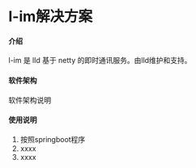 # l-im解决方案

#### 介绍
l-im 是 lld 基于 netty 的即时通讯服务。由lld维护和支持。

#### 软件架构
软件架构说明

#### 使用说明

1.  按照springboot程序
2.  xxxx
3.  xxxx


